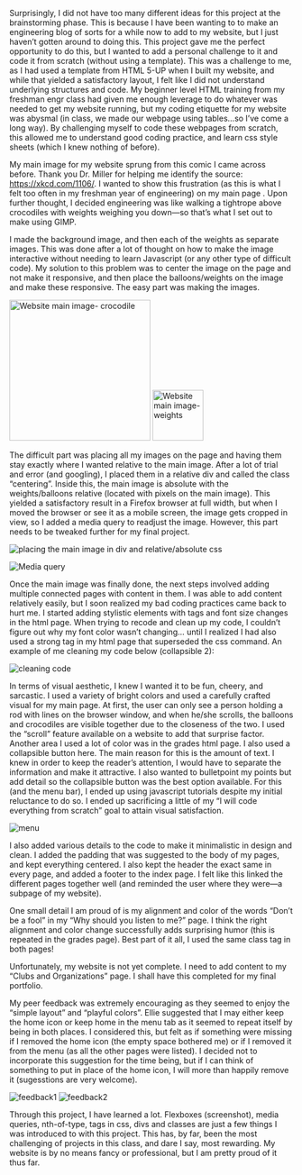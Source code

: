 Surprisingly, I did not have too many different ideas for this project at the brainstorming phase. 
This is because I have been wanting to to make an engineering blog of sorts for a while now to add to my 
website, but I just haven’t gotten around to doing this. This project gave me the perfect opportunity to do this, but
I wanted to add a personal challenge to it and code it from scratch (without using a template). This was a challenge to me, as I had
used a template from HTML 5-UP when I built my website, and while that yielded a satisfactory layout, I felt like I did not
understand underlying structures and code. My beginner level HTML training from my freshman engr class had given me enough 
leverage to do whatever was needed to get my website running, but my coding etiquette for my website was abysmal (in class, we made
our webpage using tables…so I’ve come a long way). By challenging myself to code these webpages from scratch, this allowed
me to understand good coding practice, and learn css style sheets (which I knew nothing of before).   

My main image for my website sprung from this comic I came across before. Thank you Dr. Miller for helping me identify 
the source: https://xkcd.com/1106/. 
I wanted to show this frustration (as this is what I felt too often in my freshman year of engineering) on my main page
. Upon further thought, I decided engineering was like walking a tightrope above crocodiles with weights weighing you 
down—so that’s what I set out to make using GIMP. 

I made the background image, and then each of the weights as separate images. This was done after a lot of thought on how to
make the image interactive without needing to learn Javascript (or any other type of difficult code). My solution to this
problem was to center the image on the page and not make it responsive, and then place the balloons/weights on the image 
and make these responsive. The easy part was making the images. 

<img src="docs/websitephoto.png" alt="Website main image- crocodile" width="250"/> <img src="docs/pinkballoon.png" alt="Website main image- weights" width="90"/>

The difficult part was placing all my images on the page and having them stay exactly where I wanted relative to the main 
image. After a lot of trial and error (and googling), I placed them in a relative div and called the class “centering”. 
Inside this, the main image is absolute with the weights/balloons relative (located with pixels on the main image). 
This yielded a satisfactory result in a Firefox browser at full width, but when I moved the browser or see it as a mobile
screen, the image gets cropped in view, so I added a media query to readjust the image. However, this part needs to be 
tweaked further for my final project. 

![placing the main image in div and relative/absolute css](docs/Screenshot1.png)

![Media query](docs/Screenshot4.png)

Once the main image was finally done, the next steps involved adding multiple connected pages with content in them. I was 
able to add content relatively easily, but I soon realized my bad coding practices came back to hurt me. I started adding 
stylistic elements with <font> tags and font size changes in the html page. When trying to recode and clean up my code, I couldn’t
figure out why my font color wasn’t changing… until I realized I had also used a strong tag in my html page that superseded
the css command. An example of me cleaning my code below (collapsible 2): 

![cleaning code](docs/Screenshot2.png)

In terms of visual aesthetic, I knew I wanted it to be fun, cheery, and sarcastic. I used a variety of bright colors and
used a carefully crafted visual for my main page. At first, the user can only see a person holding a rod with lines on the browser window, and when he/she scrolls, the balloons and crocodiles are visible together due to the closeness of the two. I used the “scroll” feature
available on a website to add that surprise factor. Another area I used a lot of color was in the grades html page. I also
used a collapsible button here. The main reason for this is the amount of text. I knew in order to keep the reader’s attention,
I would have to separate the information and make it attractive. I also wanted to bulletpoint my points but add detail so the 
collapsible button was the best option available. For this (and the menu bar), I ended up using javascript tutorials despite 
my initial reluctance to do so. I ended up sacrificing a little of my “I will code everything from scratch” goal to attain 
visual satisfaction. 

![menu](docs/Screenshot3.png)

I also added various details to the code to make it minimalistic in design and clean. I added the padding that was suggested 
to the body of my pages, and kept everything centered. I also kept the header the exact same in every page, and added a footer
to the index page. I felt like this linked the different pages together well (and reminded the user where they were—a subpage
of my website).   

One small detail I am proud of is my alignment and color of the words “Don’t be a fool” in my “Why should you listen to me?” 
page.  I think the right alignment and color change successfully adds surprising humor (this is repeated in the grades page). 
Best part of it all, I used the same class tag in both pages! 

Unfortunately, my website is not yet complete. I need to add content to my “Clubs and Organizations” page. I shall have this 
completed for my final portfolio. 

My peer feedback was extremely encouraging as they seemed to enjoy the “simple layout” and “playful colors”. Ellie suggested 
that I may either keep the home icon or keep home in the menu tab as it seemed to repeat itself by being in both places. I 
considered this, but felt as if something were missing if I removed the home icon (the empty space bothered me) or if I removed
it from the menu (as all the other pages were listed). I decided not to incorporate this suggestion for the time being, but if 
I can think of something to put in place of the home icon, I will more than happily remove it (sugesstions are very welcome). 

![feedback1](docs/Feedback1.jpg)
![feedback2](docs/Feedback2.jpg)

Through this project, I have learned a lot. Flexboxes (screenshot), media queries, nth-of-type, tags in css, divs and classes are just a 
few things I was introduced to with this project. This has, by far, been the most challenging of projects in this class, and
dare I say, most rewarding. My website is by no means fancy or professional, but I am pretty proud of it thus far. 
